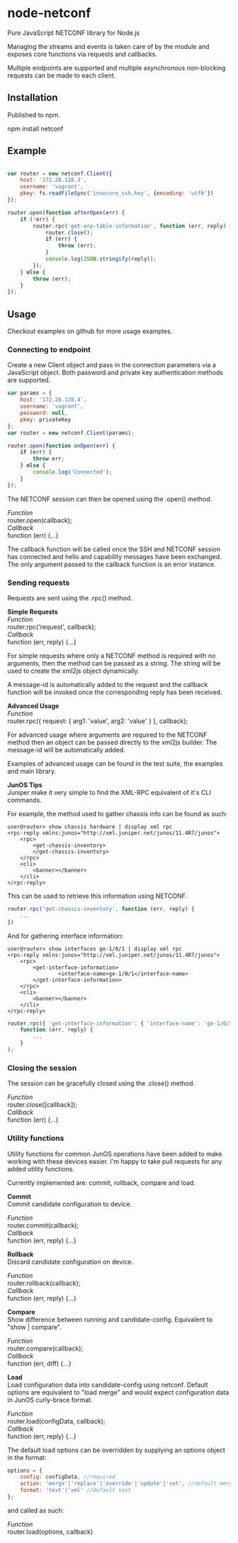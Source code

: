 # node-netconf
Pure JavaScript NETCONF library for Node.js

Managing the streams and events is taken care of by the module and exposes core functions via requests and callbacks.

Multiple endpoints are supported and multiple asynchronous non-blocking requests can be made to each client.

## Installation

Published to npm.

npm install netconf

## Example
```JavaScript

var router = new netconf.Client({
    host: '172.28.128.3',
    username: 'vagrant',
    pkey: fs.readFileSync('insecure_ssh.key', {encoding: 'utf8'})
});

router.open(function afterOpen(err) {
    if (!err) {
        router.rpc('get-arp-table-information', function (err, reply) {
            router.close();
            if (err) {
                throw (err);
            }
            console.log(JSON.stringify(reply));
        });
    } else {
        throw (err);
    }
});
```
## Usage
Checkout examples on github for more usage examples.

### Connecting to endpoint

Create a new Client object and pass in the connection parameters via a JavaScript object. Both password and private key authentication methods are supported.

```JavaScript
var params = {
    host: '172.28.128.4',
    username: 'vagrant',
    password: null,
    pkey: privateKey
};
var router = new netconf.Client(params);

router.open(function onOpen(err) {
    if (err) {
        throw err;
    } else {
        console.log('Connected');
    }
});
```

The NETCONF session can then be opened using the .open() method.

*Function*   
router.open(callback);  
*Callback*  
function (err) {...}

The callback function will be called once the SSH and NETCONF session has connected and hello and capability messages have been exchanged. The only argument passed to the callback function is an error instance.

### Sending requests

Requests are sent using the .rpc() method.

**Simple Requests**  
*Function*  
router.rpc('request', callback);  
*Callback*  
function (err, reply) {...}

For simple requests where only a NETCONF method is required with no arguments, then the method can be passed as a string. The string will be used to create the xml2js object dynamically.

A message-id is automatically added to the request and the callback function will be invoked once the corresponding reply has been received.

**Advanced Usage**  
*Function*  
router.rpc({ request: { arg1: 'value', arg2: 'value' } }, callback);

For advanced usage where arguments are required to the NETCONF method then an object can be passed directly to the xml2js builder. The message-id will be automatically added.

Examples of advanced usage can be found in the test suite, the examples and main library.

**JunOS Tips**  
Juniper make it very simple to find the XML-RPC equivalent of it's CLI commands.

For example, the method used to gather chassis info can be found as such:
```
user@router> show chassis hardware | display xml rpc
<rpc-reply xmlns:junos="http://xml.juniper.net/junos/11.4R7/junos">
    <rpc>
        <get-chassis-inventory>
        </get-chassis-inventory>
    </rpc>
    <cli>
        <banner></banner>
    </cli>
</rpc-reply>
```

This can be used to retrieve this information using NETCONF.
```JavaScript
router.rpc('get-chassis-inventory', function (err, reply) {
    ...
})
```  
And for gathering interface information:
```
user@router> show interfaces ge-1/0/1 | display xml rpc
<rpc-reply xmlns:junos="http://xml.juniper.net/junos/11.4R7/junos">
    <rpc>
        <get-interface-information>
                <interface-name>ge-1/0/1</interface-name>
        </get-interface-information>
    </rpc>
    <cli>
        <banner></banner>
    </cli>
</rpc-reply>
```
```JavaScript
router.rpc({ 'get-interface-information': { 'interface-name': 'ge-1/0/1' } },
    function (err, reply) {
        ...
    }
);
```

### Closing the session

The session can be gracefully closed using the .close() method.

*Function*   
router.close([callback]);  
*Callback*  
function (err) {...}

### Utility functions

Utility functions for common JunOS operations have been added to make working with these devices easier.
I'm happy to take pull requests for any added utility functions.

Currently implemented are:
commit, rollback, compare and load.

**Commit**  
Commit candidate configuration to device.

*Function*  
router.commit(callback);  
*Callback*  
function (err, reply) {...}

**Rollback**  
Discard candidate configuration on device.

*Function*  
router.rollback(callback);  
*Callback*  
function (err, reply) {...}

**Compare**  
Show difference between running and candidate-config. Equivalent to "show | compare".

*Function*  
router.compare(callback);  
*Callback*  
function (err, diff) {...}

**Load**  
Load configuration data into candidate-config using netconf. Default options are equivalent to "load merge" and would expect configuration data in JunOS curly-brace format.

*Function*  
router.load(configData, callback);  
*Callback*  
function (err, reply) {...}

The default load options can be overridden by supplying an options object in the format:
```JavaScript
options = {
    config: configData, //required
    action: 'merge'|'replace'|'override'|'update'|'set', //default merge
    format: 'text'|'xml' //default text
};
```
and called as such:

*Function*  
router.load(options, callback)
